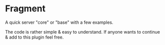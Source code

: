 # Fragment
 
A quick server "core" or "base" with a few examples. 

The code is rather simple & easy to understand. If anyone wants to continue & add to this plugin feel free.

